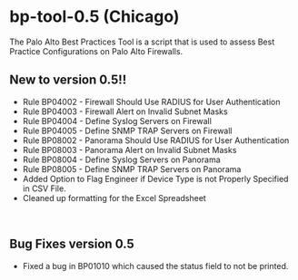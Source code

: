 # bp-tool-0.5 (Chicago)

The Palo Alto Best Practices Tool is a script that is used to assess Best Practice Configurations on Palo Alto Firewalls.

<h2>New to version 0.5!!</h2>
<ul>
<li>Rule BP04002 - Firewall Should Use RADIUS for User Authentication <br>
<li>Rule BP04003 - Firewall Alert on Invalid Subnet Masks <br>
<li>Rule BP04004 - Define Syslog Servers on Firewall <br>
<li>Rule BP04005 - Define SNMP TRAP Servers on Firewall <br>
<li>Rule BP08002 - Panorama Should Use RADIUS for User Authentication <br>
<li>Rule BP08003 - Panorama Alert on Invalid Subnet Masks <br>
<li>Rule BP08004 - Define Syslog Servers on Panorama <br>
<li>Rule BP08005 - Define SNMP TRAP Servers on Panorama <br>
<li>Added Option to Flag Engineer if Device Type is not Properly Specified in CSV File.  <br>
<li>Cleaned up formatting for the Excel Spreadsheet<br>
</ul>


<br>

<h2>Bug Fixes version 0.5</h2>
<ul>
<li>Fixed a bug in BP01010 which caused the status field to not be printed.
</ul>
